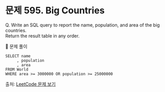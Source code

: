 # 문제 595. Big Countries

Q. Write an SQL query to report the name, population, and area of the big countries. <br>
Return the result table in any order.

🔑 문제 풀이
```mysql
SELECT name
     , population
     , area
FROM World 
WHERE area >= 3000000 OR population >= 25000000
```

출처: [LeetCode 문제 보기](https://leetcode.com/problems/big-countries/)
